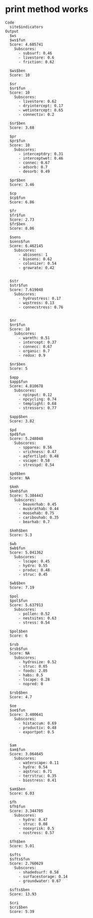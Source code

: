 # print method works

    Code
      site$indicators
    Output
      $ws
      $ws$fun
      Score: 4.605741 
        Subscores: 
          - subsurf: 0.46
          - livestore: 0.6
          - friction: 0.62
      
      $ws$ben
      Score: 10
      
      $sr
      $sr$fun
      Score: 10 
        Subscores: 
          - livestore: 0.62
          - dryintercept: 0.17
          - wetintercept: 0.65
          - connectiv: 0.2
      
      $sr$ben
      Score: 3.68
      
      $pr
      $pr$fun
      Score: 10 
        Subscores: 
          - interceptdry: 0.31
          - interceptwet: 0.46
          - connec: 0.67
          - adsorb: 0.7
          - desorb: 0.49
      
      $pr$ben
      Score: 3.46
      
      $cp
      $cp$fun
      Score: 6.86
      
      $fr
      $fr$fun
      Score: 2.73
      $fr$ben
      Score: 8.06
      
      $sens
      $sens$fun
      Score: 6.462145 
        Subscores: 
          - abiosens: 1
          - biosens: 0.62
          - colonizer: 0.54
          - growrate: 0.42
      
      
      $str
      $str$fun
      Score: 7.619048 
        Subscores: 
          - hydrostress: 0.17
          - wqstress: 0.13
          - connecstress: 0.76
      
      
      $nr
      $nr$fun
      Score: 10 
        Subscores: 
          - warmth: 0.51
          - intercept: 0.37
          - connecc: 0.67
          - organic: 0.7
          - redox: 0.9
      
      $nr$ben
      Score: 5
      
      $app
      $app$fun
      Score: 4.810678 
        Subscores: 
          - npinput: 0.12
          - npcycling: 0.74
          - templight: 0.68
          - stressors: 0.77
      
      $app$ben
      Score: 3.82
      
      $pd
      $pd$fun
      Score: 5.248048 
        Subscores: 
          - spparea: 0.56
          - vrichness: 0.47
          - aqfertilpd: 0.48
          - vscape: 0.58
          - stresspd: 0.54
      
      $pd$ben
      Score: NA
      
      $kmh
      $kmh$fun
      Score: 5.384443 
        Subscores: 
          - beaverhab: 0.45
          - muskrathab: 0.44
          - moosehab: 0.75
          - caribouhab: 0.35
          - bearhab: 0.7
      
      $kmh$ben
      Score: 5.3
      
      $wb
      $wb$fun
      Score: 5.041362 
        Subscores: 
          - lscape: 0.45
          - hydro: 0.55
          - produc: 0.48
          - struc: 0.45
      
      $wb$ben
      Score: 7.19
      
      $pol
      $pol$fun
      Score: 5.637913 
        Subscores: 
          - pollen: 0.52
          - nestsites: 0.63
          - stress: 0.54
      
      $pol$ben
      Score: 6
      
      $rsb
      $rsb$fun
      Score: NA 
        Subscores: 
          - hydrosize: 0.52
          - struc: 0.65
          - foods: 2.05
          - habs: 0.5
          - lscape: 0.28
          - nopred: 0
      
      $rsb$ben
      Score: 4.7
      
      $oe
      $oe$fun
      Score: 3.400641 
        Subscores: 
          - histaccum: 0.69
          - productiv: 0.48
          - exportpot: 0.5
      
      
      $am
      $am$fun
      Score: 3.064645 
        Subscores: 
          - waterscape: 0.11
          - hydro: 0.54
          - aqstruc: 0.71
          - terrstruc: 0.35
          - biostress: 0.41
      
      $am$ben
      Score: 6.03
      
      $fh
      $fh$fun
      Score: 3.344705 
        Subscores: 
          - hydro: 0.47
          - struc: 0.08
          - nooxyrisk: 0.5
          - nostress: 0.57
      
      $fh$ben
      Score: 5.01
      
      $sfts
      $sfts$fun
      Score: 2.760629 
        Subscores: 
          - shadedsurf: 0.58
          - surfacestorage: 0.14
          - groundwater: 0.67
      
      $sfts$ben
      Score: 13.93
      
      $cri
      $cri$ben
      Score: 5.39
      

